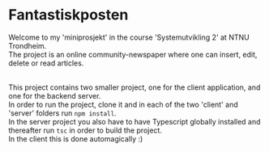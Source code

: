 # Fantastiskposten

Welcome to my 'miniprosjekt' in the course 'Systemutvikling 2' at NTNU Trondheim.<br/>
The project is an online community-newspaper where one can insert, edit, delete or read articles.<br/><br/>

This project contains two smaller project, one for the client application, and one for the backend server.<br/>
In order to run the project, clone it and in each of the two 'client' and 'server' folders run `npm install`.<br/>
In the server project you also have to have Typescript globally installed and thereafter run `tsc` in order to build the project.<br/>
In the client this is done automagically :)